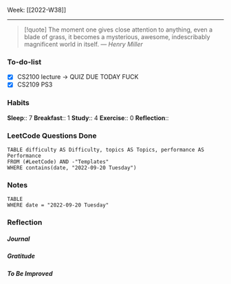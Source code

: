 Week: [[2022-W38]]
- - -
>[!quote]
> The moment one gives close attention to anything, even a blade of grass, it becomes a mysterious, awesome, indescribably magnificent world in itself.
> — <cite>Henry Miller</cite>

### To-do-list

- [x] CS2100 lecture → QUIZ DUE TODAY FUCK
- [x] CS2109 PS3

### Habits
**Sleep**:: 7
**Breakfast**:: 1
**Study**:: 4
**Exercise**:: 0
**Reflection**:: 

### LeetCode Questions Done
```dataview
TABLE difficulty AS Difficulty, topics AS Topics, performance AS Performance
FROM (#LeetCode) AND -"Templates"
WHERE contains(date, "2022-09-20 Tuesday") 
```

### Notes
```dataview
TABLE
WHERE date = "2022-09-20 Tuesday"
```

### Reflection
##### Journal
##### Gratitude
##### To Be Improved